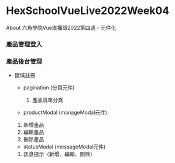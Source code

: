 # HexSchoolVueLive2022Week04
About 六角學院Vue直播班2022第四週 - 元件化

### 產品管理登入


### 產品後台管理
* 區域註冊
  - pagination (分頁元件)
    1. 產品清單分頁
  
  - productModal (manageModal元件)
  1. 新增產品
  2. 編輯產品
  3. 刪除產品
  
  - statusModal (messageModal元件)
  1. 訊息提示（新增、編輯、刪除） 

